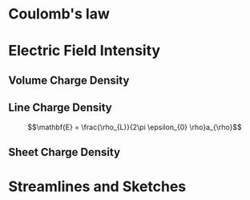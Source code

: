 # Coulomb's law 
# Electric Field Intensity
## Volume Charge Density
## Line Charge Density
$$\mathbf{E} = \frac{\rho_{L}}{2\pi \epsilon_{0} \rho}a_{\rho}$$
## Sheet Charge Density
# Streamlines and Sketches